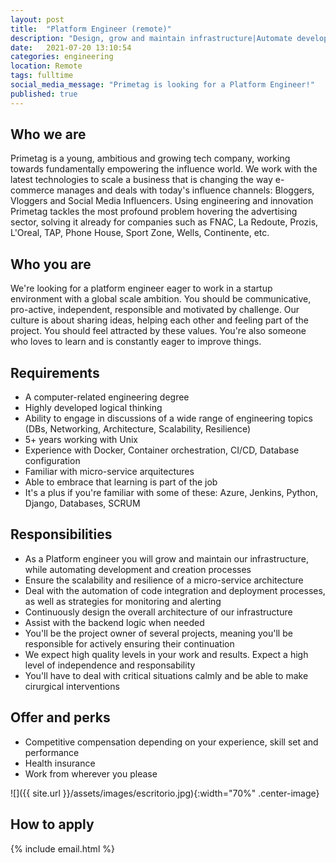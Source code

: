 ```yaml
---
layout: post
title:  "Platform Engineer (remote)"
description: "Design, grow and maintain infrastructure|Automate development and creation processes|Ensure scalability and resilience of micro-service architecture|Assist with backend logic"
date:   2021-07-20 13:10:54
categories: engineering
location: Remote
tags: fulltime
social_media_message: "Primetag is looking for a Platform Engineer!"
published: true
---
```


## **Who we are** ##

Primetag is a young, ambitious and growing tech company, working towards fundamentally empowering the influence world. We work with the latest technologies to scale a business that is changing the way e-commerce manages and deals with today's influence channels: Bloggers, Vloggers and Social Media Influencers. Using engineering and innovation Primetag tackles the most profound problem hovering the advertising sector, solving it already for companies such as FNAC, La Redoute, Prozis, L'Oreal, TAP, Phone House, Sport Zone, Wells, Continente, etc.

## **Who you are** ##

We're looking for a platform engineer eager to work in a startup environment with a global scale ambition.
You should be communicative, pro-active, independent, responsible and motivated by challenge.
Our culture is about sharing ideas, helping each other and feeling part of the project. You should feel attracted by these values.
You're also someone who loves to learn and is constantly eager to improve things.

## **Requirements** ##

* A computer-related engineering degree
* Highly developed logical thinking
* Ability to engage in discussions of a wide range of engineering topics (DBs, Networking, Architecture, Scalability, Resilience)
* 5+ years working with Unix
* Experience with Docker, Container orchestration, CI/CD, Database configuration
* Familiar with micro-service arquitectures
* Able to embrace that learning is part of the job
* It's a plus if you're familiar with some of these: Azure, Jenkins, Python, Django, Databases, SCRUM

## **Responsibilities** ##

* As a Platform engineer you will grow and maintain our infrastructure, while automating development and creation processes
* Ensure the scalability and resilience of a micro-service architecture
* Deal with the automation of code integration and deployment processes, as well as strategies for monitoring and alerting
* Continuously design the overall architecture of our infrastructure
* Assist with the backend logic when needed
* You'll be the project owner of several projects, meaning you'll be responsible for actively ensuring their continuation
* We expect high quality levels in your work and results. Expect a high level of independence and responsability
* You'll have to deal with critical situations calmly and be able to make cirurgical interventions

## **Offer and perks** ##

* Competitive compensation depending on your experience, skill set and performance
* Health insurance
* Work from wherever you please

![]({{ site.url }}/assets/images/escritorio.jpg){:width="70%" .center-image}

## **How to apply** ##

{% include email.html %} 

